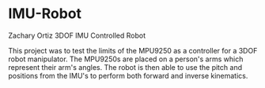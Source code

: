 # IMU-Robot
Zachary Ortiz
3DOF IMU Controlled Robot

This project was to test the limits of the MPU9250 as a controller for a 3DOF robot manipulator. The MPU9250s are placed on a person's arms which represent their arm's angles. The robot is then able to use the pitch and positions from the IMU's to perform both forward and inverse kinematics. 
